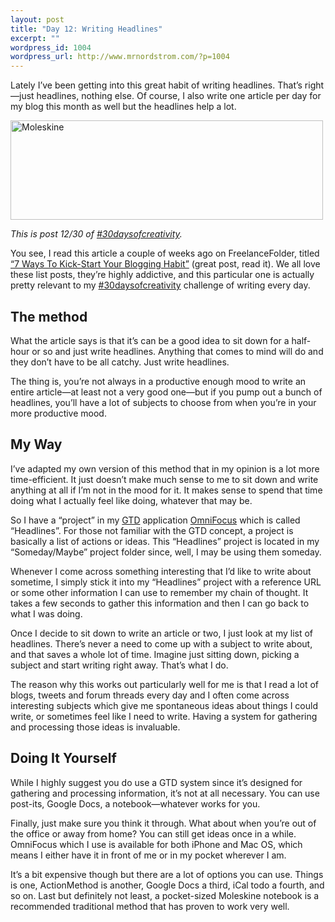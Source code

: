 ```yaml
--- 
layout: post
title: "Day 12: Writing Headlines"
excerpt: ""
wordpress_id: 1004
wordpress_url: http://www.mrnordstrom.com/?p=1004
---
```

<p>Lately I&rsquo;ve been getting into this great habit of writing headlines. That&rsquo;s right&mdash;just headlines, nothing else. Of course, I also write one article per day for my blog this month as well but the headlines help a lot.</p>
<!--more-->
<p><img src="http://www.mrnordstrom.com/wp-content/uploads/2010/06/20100612_moleskine.jpg" alt="Moleskine" title="Moleskine" width="500" height="159" class="alignnone size-full wp-image-1009" /></p>
<p><em>This is post 12/30 of <a href="http://30daysofcreativity.com/">#30daysofcreativity</a>.</em></p>
<p>You see, I read this article a couple of weeks ago on FreelanceFolder, titled <a href="http://freelancefolder.com/7-cant-miss-ways-to-kick-start-the-writing-habit/">&ldquo;7 Ways To Kick-Start Your Blogging Habit&rdquo;</a> (great post, read it). We all love these list posts, they&rsquo;re highly addictive, and this particular one is actually pretty relevant to my <a href="http://30daysofcreativity.com">#30daysofcreativity</a> challenge of writing every day.</p>
<h2>The method</h2>
<p>What the article says is that it&rsquo;s can be a good idea to sit down for a half-hour or so and just write headlines. Anything that comes to mind will do and they don&rsquo;t have to be all catchy. Just write headlines.</p>
<p>The thing is, you&rsquo;re not always in a productive enough mood to write an entire article&mdash;at least not a very good one&mdash;but if you pump out a bunch of headlines, you&rsquo;ll have a lot of subjects to choose from when you&rsquo;re in your more productive mood.</p>
<h2>My Way</h2>
<p>I&rsquo;ve adapted my own version of this method that in my opinion is a lot more time-efficient. It just doesn&rsquo;t make much sense to me to sit down and write anything at all if I&rsquo;m not in the mood for it. It makes sense to spend that time doing what I actually feel like doing, whatever that may be.</p>
<p>So I have a &ldquo;project&rdquo; in my <a href="http://en.wikipedia.org/wiki/Getting_Things_Done">GTD</a> application <a href="http://www.omnigroup.com/products/omnifocus/">OmniFocus</a> which is called &ldquo;Headlines&rdquo;. For those not familiar with the GTD concept, a project is basically a list of actions or ideas. This &ldquo;Headlines&rdquo; project is located in my &ldquo;Someday/Maybe&rdquo; project folder since, well, I may be using them someday.</p>
<p>Whenever I come across something interesting that I&rsquo;d like to write about sometime, I simply stick it into my &ldquo;Headlines&rdquo; project with a reference URL or some other information I can use to remember my chain of thought. It takes a few seconds to gather this information and then I can go back to what I was doing.</p>
<p>Once I decide to sit down to write an article or two, I just look at my list of headlines. There&rsquo;s never a need to come up with a subject to write about, and that saves a whole lot of time. Imagine just sitting down, picking a subject and start writing right away. That&rsquo;s what I do.</p>
<p>The reason why this works out particularly well for me is that I read a lot of blogs, tweets and forum threads every day and I often come across interesting subjects which give me spontaneous ideas about things I could write, or sometimes feel like I need to write. Having a system for gathering and processing those ideas is invaluable.</p>
<h2>Doing It Yourself</h2>
<p>While I highly suggest you do use a GTD system since it&rsquo;s designed for gathering and processing information, it&rsquo;s not at all necessary. You can use post-its, Google Docs, a notebook&mdash;whatever works for you.</p>
<p>Finally, just make sure you think it through. What about when you&rsquo;re out of the office or away from home? You can still get ideas once in a while. OmniFocus which I use is available for both iPhone and Mac OS, which means I either have it in front of me or in my pocket wherever I am.</p>
<p>It&rsquo;s a bit expensive though but there are a lot of options you can use. Things is one, ActionMethod is another, Google Docs a third, iCal todo a fourth, and so on. Last but definitely not least, a pocket-sized Moleskine notebook is a recommended traditional method that has proven to work very well.</p>
